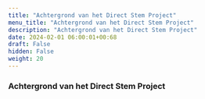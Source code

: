 ```yaml
---
title: "Achtergrond van het Direct Stem Project"
menu_title: "Achtergrond van het Direct Stem Project"
description: "Achtergrond van het Direct Stem Project"
date: 2024-02-01 06:00:01+00:68
draft: False
hidden: False
weight: 20
---
```

### Achtergrond van het Direct Stem Project
